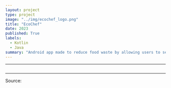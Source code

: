 ```yaml
---
layout: project
type: project
image: "../img/ecochef_logo.png"
title: "EcoChef"
date: 2023
published: True
labels:
  - Kotlin
  - Java
summary: "Android app made to reduce food waste by allowing users to select ingredients or dietary requirements to find recipes."
---
```


<hr>
<p></p>
<img class="img-fluid" src="">
<p></p>
<hr>

Source: <a href="https://github.com/jogarces/ics-313-text-game"><i class="large github icon "></i></a>
